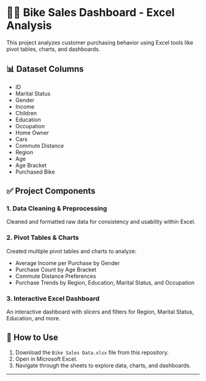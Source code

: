 # 🚴‍♂️ Bike Sales Dashboard - Excel Analysis

This project analyzes customer purchasing behavior using Excel tools like pivot tables, charts, and dashboards.

## 📊 Dataset Columns
- ID  
- Marital Status  
- Gender  
- Income  
- Children  
- Education  
- Occupation  
- Home Owner  
- Cars  
- Commute Distance  
- Region  
- Age  
- Age Bracket  
- Purchased Bike  

## ✅ Project Components
### 1. Data Cleaning & Preprocessing 
Cleaned and formatted raw data for consistency and usability within Excel.

### 2. Pivot Tables & Charts 
Created multiple pivot tables and charts to analyze:
- Average Income per Purchase by Gender
- Purchase Count by Age Bracket
- Commute Distance Preferences
- Purchase Trends by Region, Education, Marital Status, and Occupation

### 3. Interactive Excel Dashboard 
An interactive dashboard with slicers and filters for Region, Marital Status, Education, and more.


## 📁 How to Use
1. Download the `Bike Sales Data.xlsx` file from this repository.
2. Open in Microsoft Excel.
3. Navigate through the sheets to explore data, charts, and dashboards.

---

